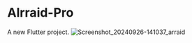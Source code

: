# Alrraid-Pro

A new Flutter project.
![Screenshot_20240926-141037_arraid](https://github.com/user-attachments/assets/5650098f-c31b-428a-9637-b4c0adb93ecb)

